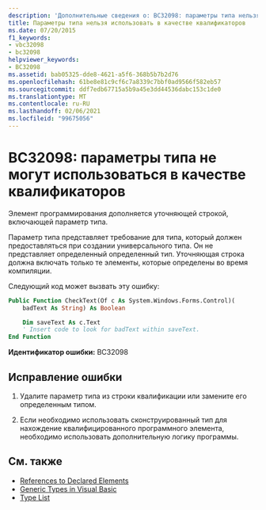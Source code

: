```yaml
---
description: 'Дополнительные сведения о: BC32098: параметры типа нельзя использовать в качестве квалификаторов'
title: Параметры типа нельзя использовать в качестве квалификаторов
ms.date: 07/20/2015
f1_keywords:
- vbc32098
- bc32098
helpviewer_keywords:
- BC32098
ms.assetid: bab05325-dde8-4621-a5f6-368b5b7b2d76
ms.openlocfilehash: 61be8e81c9cf6c7a8339c7bbf0ad9566f582eb57
ms.sourcegitcommit: ddf7edb67715a5b9a45e3dd44536dabc153c1de0
ms.translationtype: MT
ms.contentlocale: ru-RU
ms.lasthandoff: 02/06/2021
ms.locfileid: "99675056"
---
```

# <a name="bc32098-type-parameters-cannot-be-used-as-qualifiers"></a>BC32098: параметры типа не могут использоваться в качестве квалификаторов

Элемент программирования дополняется уточняющей строкой, включающей параметр типа.

Параметр типа представляет требование для типа, который должен предоставляться при создании универсального типа. Он не представляет определенный определенный тип. Уточняющая строка должна включать только те элементы, которые определены во время компиляции.

Следующий код может вызвать эту ошибку:

```vb
Public Function CheckText(Of c As System.Windows.Forms.Control)(
    badText As String) As Boolean

    Dim saveText As c.Text
    ' Insert code to look for badText within saveText.
End Function
```

 **Идентификатор ошибки:** BC32098

## <a name="to-correct-this-error"></a>Исправление ошибки

1. Удалите параметр типа из строки квалификации или замените его определенным типом.

2. Если необходимо использовать сконструированный тип для нахождение квалифицированного программного элемента, необходимо использовать дополнительную логику программы.

## <a name="see-also"></a>См. также

- [References to Declared Elements](../../programming-guide/language-features/declared-elements/references-to-declared-elements.md)
- [Generic Types in Visual Basic](../../programming-guide/language-features/data-types/generic-types.md)
- [Type List](../statements/type-list.md)
